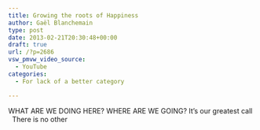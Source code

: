 ```yaml
---
title: Growing the roots of Happiness
author: Gaël Blanchemain
type: post
date: 2013-02-21T20:30:48+00:00
draft: true
url: /?p=2686
vsw_pmvw_video_source:
  - YouTube
categories:
  - For lack of a better category

---
```

WHAT ARE WE DOING HERE? WHERE ARE WE GOING? It&#8217;s our greatest call   There is no other